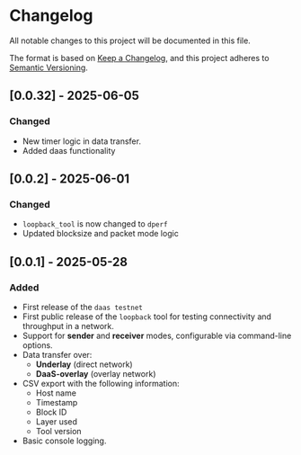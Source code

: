 # Changelog

All notable changes to this project will be documented in this file.

The format is based on [Keep a Changelog](https://keepachangelog.com/en/1.0.0/),
and this project adheres to [Semantic Versioning](https://semver.org/spec/v2.0.0.html).

## [0.0.32] - 2025-06-05
### Changed
- New timer logic in data transfer.
- Added daas functionality

## [0.0.2]  - 2025-06-01
### Changed
- `loopback_tool` is now changed to `dperf`
- Updated blocksize and packet mode logic


## [0.0.1] - 2025-05-28
### Added
- First release of the `daas testnet` 
- First public release of the `loopback` tool for testing connectivity and throughput in a network.
- Support for **sender** and **receiver** modes, configurable via command-line options.
- Data transfer over:
  - **Underlay** (direct network)
  - **DaaS-overlay** (overlay network)
- CSV export with the following information:
  - Host name
  - Timestamp
  - Block ID
  - Layer used
  - Tool version
- Basic console logging.
